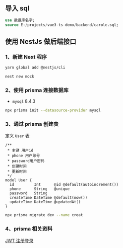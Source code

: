 ## 导入 sql

```sql
use 数据库名字;
source E:/projects/vue3-ts-demo/backend/carole.sql;
```



## 使用 NestJs 做后端接口

### 1、新建 Next 程序

```bash
yarn global add @nestjs/cli
```

```bash
nest new mock
```

### 2、使用 prisma 连接数据库

- `mysql` 8.4.3

```bash
npx prisma init --datasource-provider mysql
```

### 3、通过 prisma 创建表

定义 `User` 表

```prisma
/**
 * 主键 用户id
 * phone 用户账号
 * password用户密码
 * 创建时间
 * 更新时间
 */
model User {
  id         Int      @id @default(autoincrement())
  phone      String   @unique
  password   String
  createTime DateTime @default(now())
  updateTime DateTime @updatedAt()
}
```

```bash
npx prisma migrate dev --name creat
```

### 4、prisma 相关资料

[JWT 注册登录](https://juejin.cn/post/7386264336513646655)
